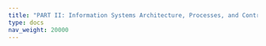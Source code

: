 ```yaml
---
title: "PART II: Information Systems Architecture, Processes, and Controls"
type: docs
nav_weight: 20000
---
```


